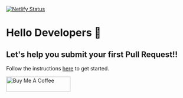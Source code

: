 [![Netlify Status](https://api.netlify.com/api/v1/badges/ef50f459-d503-45a1-b9dd-b87e81e30117/deploy-status)](https://app.netlify.com/sites/gitstart/deploys)

# Hello Developers :wave:
## Let's help you submit your first Pull Request!!

Follow the instructions [here](https://gitstart.tech) to get started. 


<a href="https://www.buymeacoffee.com/rishabhbansal" target="_blank"><img src="https://cdn.buymeacoffee.com/buttons/default-orange.png" alt="Buy Me A Coffee" height="41" width="174"></a>
